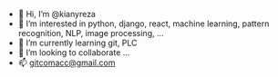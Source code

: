 - 👋 Hi, I’m @kianyreza
- 👀 I’m interested in python, django, react, machine learning, pattern recognition, NLP, image processing, ...
- 🌱 I’m currently learning git, PLC
- 💞️ I’m looking to collaborate ...
- 📫 gitcomacc@gmail.com

<!---
kianyreza/kianyreza is a ✨ special ✨ repository because its `README.md` (this file) appears on your GitHub profile.
You can click the Preview link to take a look at your changes.
--->
